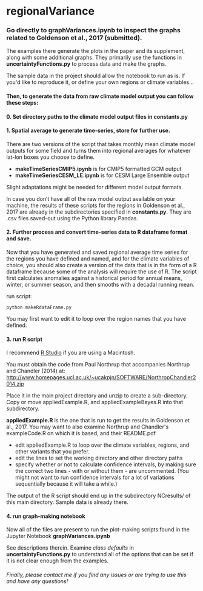 # regionalVariance

### Go directly to <strong>graphVariances.ipynb</strong> to inspect the graphs related to Goldenson et al., 2017 (submitted).
The examples there generate the plots in the paper and its supplement, along with some additional graphs. They primarily use the functions in <strong>uncertaintyFunctions.py</strong> to process data and make the graphs.

The sample data in the project should allow the notebook to run as is. If you'd like to reproduce it, or define your own regions or climate variables...

#### Then, to generate the data from raw climate model output you can follow these steps:

#### 0. Set directory paths to the climate model output files in <strong>constants.py</strong>

#### 1. Spatial average to generate time-series, store for further use.

There are two versions of the script that takes monthly mean climate model outputs for some field and turns them into regional averages for whatever lat-lon boxes you choose to define.
- <strong>makeTimeSeriesCMIP5.ipynb</strong> is for CMIP5 formatted GCM output
- <strong>makeTimeSeriesCESM_LE.ipynb</strong> is for CESM Large Ensemble output

Slight adaptations might be needed for different model output formats.

In case you don’t have all of the raw model output available on your machine, the results of these scripts for the regions in Goldenson et al., 2017 are already in the subdirectories specified in <strong>constants.py</strong>. They are .csv files saved-out using the Python library Pandas.

#### 2. Further process and convert time-series data to R dataframe format and save.
Now that you have generated and saved regional average time series for the regions you have defined and named, and for the climate variables of choice, you should also create a version of the data that is in the form of a R dataframe because some of the analysis will require the use of R. The script first calculates anomalies against a historical period for annual means, winter, or summer season, and then smooths with a decadal running mean.

run script:

	python makeRdataFrame.py
You may first want to edit it to loop over the region names that you have defined.

#### 3. run R script
I recommend <a href='https://www.rstudio.com/products/rstudio/#Desktop'>R Studio</a> if you are using a Macintosh.

You must obtain the code from Paul Northrup that accompanies Northrup and Chandler (2014) at:  http://www.homepages.ucl.ac.uk/~ucakpjn/SOFTWARE/NorthropChandler2014.zip

Place it in the main project directory and unzip to create a sub-directory. Copy or move appliedExample.R, and appliedExampleBayes.R into that subdirectory.   

<strong>appliedExample.R</strong> is the one that is run to get the results in Goldenson et al., 2017. You may want to also examine Northrup and Chandler's exampleCode.R on which it is based, and their README.pdf

- edit appliedExample.R to loop over the climate variables, regions, and other variants that you prefer.
- edit the lines to set the working directory and other directory paths
- specify whether or not to calculate confidence intervals, by making sure the correct two lines - with or without them - are uncommented. (You might not want to run confidence intervals for a lot of variations sequentially because it will take a while.)

The output of the R script should end up in the subdirectory NCresults/ of this main directory. Sample data is already there.

#### 4. run graph-making notebook
Now all of the files are present to run the plot-making scripts found in the Jupyter Notebook <strong>graphVariances.ipynb</strong>

See descriptions therein. Examine <em>class defaults</em> in <strong>uncertaintyFunctions.py</strong> to understand all of the options that can be set if it is not clear enough from the examples.

###### Finally, please contact me if you find any issues or are trying to use this and have any questions!
